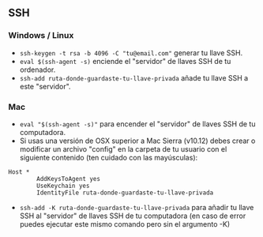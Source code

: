 ## SSH
### Windows / Linux
- `ssh-keygen -t rsa -b 4096 -C "tu@email.com"` generar tu llave SSH.
- `eval $(ssh-agent -s)` enciende el "servidor" de llaves SSH de tu ordenador.
- `ssh-add ruta-donde-guardaste-tu-llave-privada` añade tu llave SSH a este "servidor".

### Mac
- `eval "$(ssh-agent -s)"` para encender el "servidor" de llaves SSH de tu computadora.
- Si usas una versión de OSX superior a Mac Sierra (v10.12) debes crear o modificar un archivo "config" en la carpeta de tu usuario con el siguiente contenido (ten cuidado con las mayúsculas):
```
Host *
        AddKeysToAgent yes
        UseKeychain yes
        IdentityFile ruta-donde-guardaste-tu-llave-privada
```
- `ssh-add -K ruta-donde-guardaste-tu-llave-privada` para añadir tu llave SSH al "servidor" de llaves SSH de tu computadora (en caso de error puedes ejecutar este mismo comando pero sin el argumento -K)
